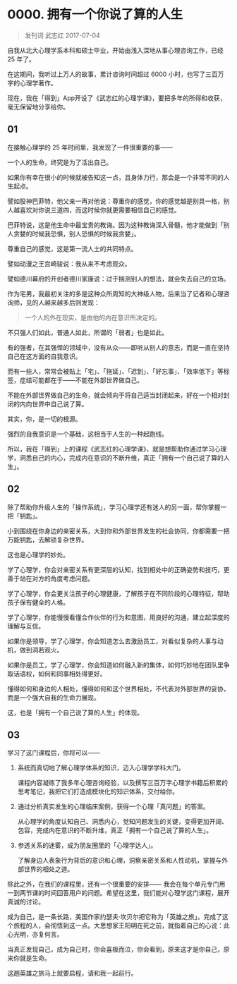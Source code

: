 # 0000. 拥有一个你说了算的人生

> 发刊词 武志红 2017-07-04

自我从北大心理学系本科和硕士毕业，开始由浅入深地从事心理咨询工作，已经 25 年了。

在这期间，我听过上万人的故事，累计咨询时间超过 6000 小时，也写了三百万字的心理学著作。

现在，我在「得到」App开设了《武志红的心理学课》，要把多年的所得和收获，毫无保留地分享给你。

## 01

在接触心理学的 25 年时间里，我发现了一件很重要的事——

一个人的生命，终究是为了活出自己。

如果你有幸在很小的时候就被告知这一点，且身体力行，那会是一个非常不同的人生起点。

譬如股神巴菲特，他父亲一再对他说：尊重你的感觉，你的感觉越是别具一格，别人越喜欢对你说三道四，而这时候你就更需要相信自己的感觉。

巴菲特说，这是他生命中最宝贵的教诲。因为这种教诲深入骨髓，他才能做到「别人贪婪的时候我恐惧，别人恐惧的时候我贪婪」。

尊重自己的感觉，这是第一流人士的共同特点。

譬如动漫之王宫崎骏说：我从来不考虑观众。

譬如德川幕府的开创者德川家康说：过于揣测别人的想法，就会失去自己的立场。

作为宅男，我最初关注的多是这种众所周知的大神级人物，后来当了记者和心理咨询师，见的人越来越多后则发现：

> 一个人的外在现实，是由他的内在意识所决定的。

不只强人们如此，普通人如此，所谓的「弱者」也是如此。

有的强者，在其强悍的领域中，没有从众——即听从别人的意志，而是一直在坚持自己在这方面的自我意识。

而有一些人，常常会被贴上「宅」、「拖延」、「迟到」、「好忘事」、「效率低下」等标签，症结可能都在于——不能在外部世界做自己。

不能在外部世界做自己的生命，就会倾向于将自己适当封闭起来，好在一个相对封闭的内向世界中自己说了算。

其实，你，是一切的根源。

强烈的自我意识是一个基础，这相当于人生的一种起跑线。

所以，我在「得到」上的课程《武志红的心理学课》，就是想帮助你通过学习心理学，洞悉自己的内心，完成内在意识的不断升维，真正「拥有一个自己说了算的人生」。

## 02

除了帮助你升级人生的「操作系统」，学习心理学还有迷人的另一面，帮你掌握一把「钥匙」。

小到围绕在你身边的亲密关系，大到你和外部世界发生的社会协同，你都需要一把万能钥匙，去解锁复杂世界。

这也是心理学的妙处。

学了心理学，你会对亲密关系有更深层的认知，找到相处中的正确姿势和技巧，更善于站在对方的角度考虑问题。

学了心理学，你会更关注孩子的心理健康，了解孩子在不同阶段的心理特征，帮助孩子保有健全的人格。

学了心理学，你能慢慢看懂合作伙伴的行为和意图，用良好的沟通，建立起深度的理解与互信。

如果你是领导，学了心理学，你会知道怎么去激励员工，对看似复杂的人事与动机，做到洞若观火。

如果你是员工，学了心理学，你会知道如何融入新的集体，如何巧妙地在团队里争取话语权，如何和同事相处得更好。

懂得如何和身边的人相处，懂得如何和这个世界相处，不代表对外部世界的妥协，而是一个强大自我的生命力展现。

这，也是「拥有一个自己说了算的人生」的体现。

## 03
学习了这门课程后，你将可以——

1. 系统而真切地了解心理学体系的知识，迈入心理学学科大门。

	课程内容凝练了我多年心理咨询经验，以及撰写三百万字心理学书籍后积累的思考笔记，我把它们打造成模块化的知识体系，交付给你。

2. 通过分析真实发生的心理临床案例，获得一个心理「真问题」的答案。

	从心理学的角度认知自己、洞悉内心，觉知问题发生的关键，变得更加开阔、包容，完成内在意识的不断升维，真正「拥有一个自己说了算的人生」。

3. 参透关系的迷雾，成为朋友圈里的「心理学达人」。

	了解身边人表象行为背后的意识和心理，洞察亲密关系和人性动机，掌握与外部世界的相处之道。

除此之外，在我们的课程里，还有一个很重要的安排—— 我会在每个单元专门用一到两节课的时间回答用户的问题。希望在这里，我们能对心理学这门课程，展开真诚的讨论。

成为自己，是一条长路，美国作家约瑟夫·坎贝尔把它称为「英雄之旅」。完成了这个旅程的人，会彻悟到这一点。大思想家王阳明在死之前，就指着自己的心说：此心光明，亦复何言。

当真正发现自己，成为自己时，你会喜极而泣，你会看到，原来这才是你自己，原来你就是生命。

这趟英雄之旅马上就要启程，请和我一起前行。
